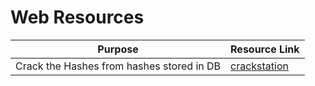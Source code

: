 # Web Resources

|Purpose|Resource Link|
| ------ |------|
|Crack the Hashes from hashes stored in DB|[crackstation](https://crackstation.net/)|

